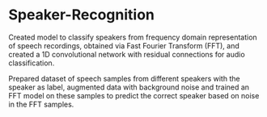 # Speaker-Recognition

Created model to classify speakers from frequency domain representation of speech recordings, obtained via Fast Fourier Transform (FFT), and created a 1D convolutional network with residual connections for audio classification. 


Prepared dataset of speech samples from different speakers with the speaker as label, augmented data with background noise and trained an FFT model on these samples to predict the correct speaker based on noise in the FFT samples.
